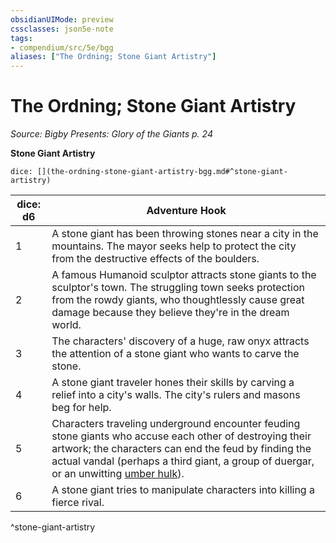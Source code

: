 ```yaml
---
obsidianUIMode: preview
cssclasses: json5e-note
tags:
- compendium/src/5e/bgg
aliases: ["The Ordning; Stone Giant Artistry"]
---
```

# The Ordning; Stone Giant Artistry
*Source: Bigby Presents: Glory of the Giants p. 24* 

**Stone Giant Artistry**

`dice: [](the-ordning-stone-giant-artistry-bgg.md#^stone-giant-artistry)`

| dice: d6 | Adventure Hook |
|----------|----------------|
| 1 | A stone giant has been throwing stones near a city in the mountains. The mayor seeks help to protect the city from the destructive effects of the boulders. |
| 2 | A famous Humanoid sculptor attracts stone giants to the sculptor's town. The struggling town seeks protection from the rowdy giants, who thoughtlessly cause great damage because they believe they're in the dream world. |
| 3 | The characters' discovery of a huge, raw onyx attracts the attention of a stone giant who wants to carve the stone. |
| 4 | A stone giant traveler hones their skills by carving a relief into a city's walls. The city's rulers and masons beg for help. |
| 5 | Characters traveling underground encounter feuding stone giants who accuse each other of destroying their artwork; the characters can end the feud by finding the actual vandal (perhaps a third giant, a group of duergar, or an unwitting [umber hulk](Mechanics/bestiary/monstrosity/umber-hulk.md)). |
| 6 | A stone giant tries to manipulate characters into killing a fierce rival. |
^stone-giant-artistry